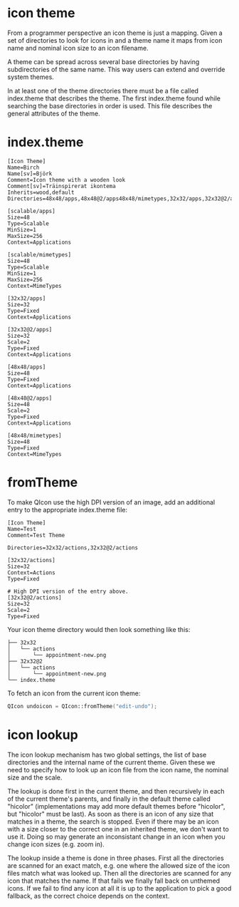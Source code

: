 # icon theme

From a programmer perspective an icon theme is just a mapping. Given a set of directories to look for icons in and a theme name it maps from icon name and nominal icon size to an icon filename.

A theme can be spread across several base directories by having subdirectories of the same name. This way users can extend and override system themes.

In at least one of the theme directories there must be a file called index.theme that describes the theme. The first index.theme found while searching the base directories in order is used. This file describes the general attributes of the theme.

# index.theme

```
[Icon Theme]
Name=Birch
Name[sv]=Björk
Comment=Icon theme with a wooden look
Comment[sv]=Träinspirerat ikontema
Inherits=wood,default
Directories=48x48/apps,48x48@2/apps48x48/mimetypes,32x32/apps,32x32@2/apps,scalable/apps,scalable/mimetypes

[scalable/apps]
Size=48
Type=Scalable
MinSize=1
MaxSize=256
Context=Applications

[scalable/mimetypes]
Size=48
Type=Scalable
MinSize=1
MaxSize=256
Context=MimeTypes

[32x32/apps]
Size=32
Type=Fixed
Context=Applications

[32x32@2/apps]
Size=32
Scale=2
Type=Fixed
Context=Applications

[48x48/apps]
Size=48
Type=Fixed
Context=Applications

[48x48@2/apps]
Size=48
Scale=2
Type=Fixed
Context=Applications

[48x48/mimetypes]
Size=48
Type=Fixed
Context=MimeTypes
```
# fromTheme

To make QIcon use the high DPI version of an image, add an additional entry to the appropriate index.theme file:

```
[Icon Theme]
Name=Test
Comment=Test Theme

Directories=32x32/actions,32x32@2/actions

[32x32/actions]
Size=32
Context=Actions
Type=Fixed

# High DPI version of the entry above.
[32x32@2/actions]
Size=32
Scale=2
Type=Fixed
```

Your icon theme directory would then look something like this:

```
├── 32x32
│   └── actions
│       └── appointment-new.png
├── 32x32@2
│   └── actions
│       └── appointment-new.png
└── index.theme
```

To fetch an icon from the current icon theme:

```c++
QIcon undoicon = QIcon::fromTheme("edit-undo");
```

# icon lookup

The icon lookup mechanism has two global settings, the list of base directories and the internal name of the current theme. Given these we need to specify how to look up an icon file from the icon name, the nominal size and the scale.

The lookup is done first in the current theme, and then recursively in each of the current theme's parents, and finally in the default theme called "hicolor" (implementations may add more default themes before "hicolor", but "hicolor" must be last). As soon as there is an icon of any size that matches in a theme, the search is stopped. Even if there may be an icon with a size closer to the correct one in an inherited theme, we don't want to use it. Doing so may generate an inconsistant change in an icon when you change icon sizes (e.g. zoom in).

The lookup inside a theme is done in three phases. First all the directories are scanned for an exact match, e.g. one where the allowed size of the icon files match what was looked up. Then all the directories are scanned for any icon that matches the name. If that fails we finally fall back on unthemed icons. If we fail to find any icon at all it is up to the application to pick a good fallback, as the correct choice depends on the context.
